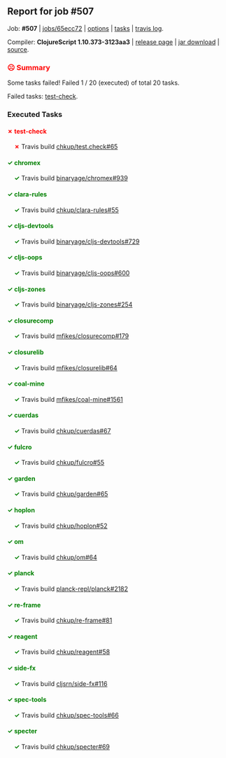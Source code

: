 ## Report for job #507

Job: **#507** | [jobs/65ecc72](https://github.com/cljs-oss/canary/commit/65ecc72c83635c5510bc5906b4f336ff7ddf4213) | [options](options.edn) | [tasks](tasks.edn) | [travis log](https://travis-ci.org/cljs-oss/canary/builds/411600476).

Compiler: **ClojureScript 1.10.373-3123aa3** | [release page](https://github.com/cljs-oss/canary/releases/tag/r1.10.373-3123aa3) | [jar download](https://github.com/cljs-oss/canary/releases/download/r1.10.373-3123aa3/clojurescript-1.10.373-3123aa3.jar) | [source](https://github.com/clojure/clojurescript/commit/3123aa32851c01682cf076e0e3b497e890b26922).

### <b style='color:red'>☹ Summary</b>

Some tasks failed! Failed 1 / 20 (executed) of total 20 tasks.

Failed tasks: [test-check](#-test-check).

### Executed Tasks

#### <b style='color:red'>&#x2717; test-check</b>
&nbsp;&nbsp;&nbsp;&nbsp;<b style='color:red'>&#x2717;</b> Travis build [chkup/test.check#65](https://travis-ci.org/chkup/test.check/builds/411601461)<br>

#### <b style='color:green'>&#x2713; chromex</b>
&nbsp;&nbsp;&nbsp;&nbsp;<b style='color:green'>&#x2713;</b> Travis build [binaryage/chromex#939](https://travis-ci.org/binaryage/chromex/builds/411601325)<br>

#### <b style='color:green'>&#x2713; clara-rules</b>
&nbsp;&nbsp;&nbsp;&nbsp;<b style='color:green'>&#x2713;</b> Travis build [chkup/clara-rules#55](https://travis-ci.org/chkup/clara-rules/builds/411601327)<br>

#### <b style='color:green'>&#x2713; cljs-devtools</b>
&nbsp;&nbsp;&nbsp;&nbsp;<b style='color:green'>&#x2713;</b> Travis build [binaryage/cljs-devtools#729](https://travis-ci.org/binaryage/cljs-devtools/builds/411601334)<br>

#### <b style='color:green'>&#x2713; cljs-oops</b>
&nbsp;&nbsp;&nbsp;&nbsp;<b style='color:green'>&#x2713;</b> Travis build [binaryage/cljs-oops#600](https://travis-ci.org/binaryage/cljs-oops/builds/411601369)<br>

#### <b style='color:green'>&#x2713; cljs-zones</b>
&nbsp;&nbsp;&nbsp;&nbsp;<b style='color:green'>&#x2713;</b> Travis build [binaryage/cljs-zones#254](https://travis-ci.org/binaryage/cljs-zones/builds/411601373)<br>

#### <b style='color:green'>&#x2713; closurecomp</b>
&nbsp;&nbsp;&nbsp;&nbsp;<b style='color:green'>&#x2713;</b> Travis build [mfikes/closurecomp#179](https://travis-ci.org/mfikes/closurecomp/builds/411601377)<br>

#### <b style='color:green'>&#x2713; closurelib</b>
&nbsp;&nbsp;&nbsp;&nbsp;<b style='color:green'>&#x2713;</b> Travis build [mfikes/closurelib#64](https://travis-ci.org/mfikes/closurelib/builds/411601367)<br>

#### <b style='color:green'>&#x2713; coal-mine</b>
&nbsp;&nbsp;&nbsp;&nbsp;<b style='color:green'>&#x2713;</b> Travis build [mfikes/coal-mine#1561](https://travis-ci.org/mfikes/coal-mine/builds/411601375)<br>

#### <b style='color:green'>&#x2713; cuerdas</b>
&nbsp;&nbsp;&nbsp;&nbsp;<b style='color:green'>&#x2713;</b> Travis build [chkup/cuerdas#67](https://travis-ci.org/chkup/cuerdas/builds/411601390)<br>

#### <b style='color:green'>&#x2713; fulcro</b>
&nbsp;&nbsp;&nbsp;&nbsp;<b style='color:green'>&#x2713;</b> Travis build [chkup/fulcro#55](https://travis-ci.org/chkup/fulcro/builds/411601385)<br>

#### <b style='color:green'>&#x2713; garden</b>
&nbsp;&nbsp;&nbsp;&nbsp;<b style='color:green'>&#x2713;</b> Travis build [chkup/garden#65](https://travis-ci.org/chkup/garden/builds/411601392)<br>

#### <b style='color:green'>&#x2713; hoplon</b>
&nbsp;&nbsp;&nbsp;&nbsp;<b style='color:green'>&#x2713;</b> Travis build [chkup/hoplon#52](https://travis-ci.org/chkup/hoplon/builds/411601397)<br>

#### <b style='color:green'>&#x2713; om</b>
&nbsp;&nbsp;&nbsp;&nbsp;<b style='color:green'>&#x2713;</b> Travis build [chkup/om#64](https://travis-ci.org/chkup/om/builds/411601399)<br>

#### <b style='color:green'>&#x2713; planck</b>
&nbsp;&nbsp;&nbsp;&nbsp;<b style='color:green'>&#x2713;</b> Travis build [planck-repl/planck#2182](https://travis-ci.org/planck-repl/planck/builds/411601505)<br>

#### <b style='color:green'>&#x2713; re-frame</b>
&nbsp;&nbsp;&nbsp;&nbsp;<b style='color:green'>&#x2713;</b> Travis build [chkup/re-frame#81](https://travis-ci.org/chkup/re-frame/builds/411601500)<br>

#### <b style='color:green'>&#x2713; reagent</b>
&nbsp;&nbsp;&nbsp;&nbsp;<b style='color:green'>&#x2713;</b> Travis build [chkup/reagent#58](https://travis-ci.org/chkup/reagent/builds/411601418)<br>

#### <b style='color:green'>&#x2713; side-fx</b>
&nbsp;&nbsp;&nbsp;&nbsp;<b style='color:green'>&#x2713;</b> Travis build [cljsrn/side-fx#116](https://travis-ci.org/cljsrn/side-fx/builds/411601494)<br>

#### <b style='color:green'>&#x2713; spec-tools</b>
&nbsp;&nbsp;&nbsp;&nbsp;<b style='color:green'>&#x2713;</b> Travis build [chkup/spec-tools#66](https://travis-ci.org/chkup/spec-tools/builds/411601463)<br>

#### <b style='color:green'>&#x2713; specter</b>
&nbsp;&nbsp;&nbsp;&nbsp;<b style='color:green'>&#x2713;</b> Travis build [chkup/specter#69](https://travis-ci.org/chkup/specter/builds/411601483)<br>
